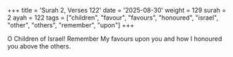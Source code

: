 +++
title = 'Surah 2, Verses 122'
date = '2025-08-30'
weight = 129
surah = 2
ayah = 122
tags = ["children", "favour", "favours", "honoured", "israel", "other", "others", "remember", "upon"]
+++

O Children of Israel! Remember My favours upon you and how I honoured you above the others.